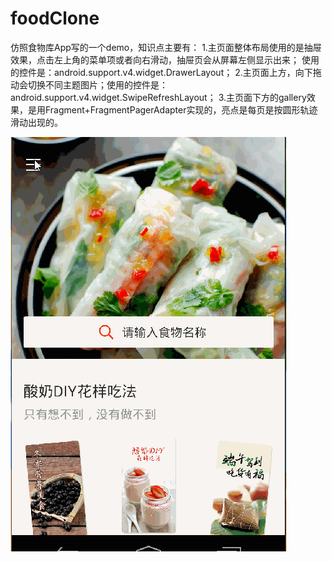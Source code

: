 # foodClone
仿照食物库App写的一个demo，知识点主要有：
1.主页面整体布局使用的是抽屉效果，点击左上角的菜单项或者向右滑动，抽屉页会从屏幕左侧显示出来；
使用的控件是：android.support.v4.widget.DrawerLayout；
2.主页面上方，向下拖动会切换不同主题图片；使用的控件是：android.support.v4.widget.SwipeRefreshLayout；
3.主页面下方的gallery效果，是用Fragment+FragmentPagerAdapter实现的，亮点是每页是按圆形轨迹滑动出现的。

![效果图](https://raw.githubusercontent.com/chwnFlyPig/foodClone/master/introduce/116.gif)

